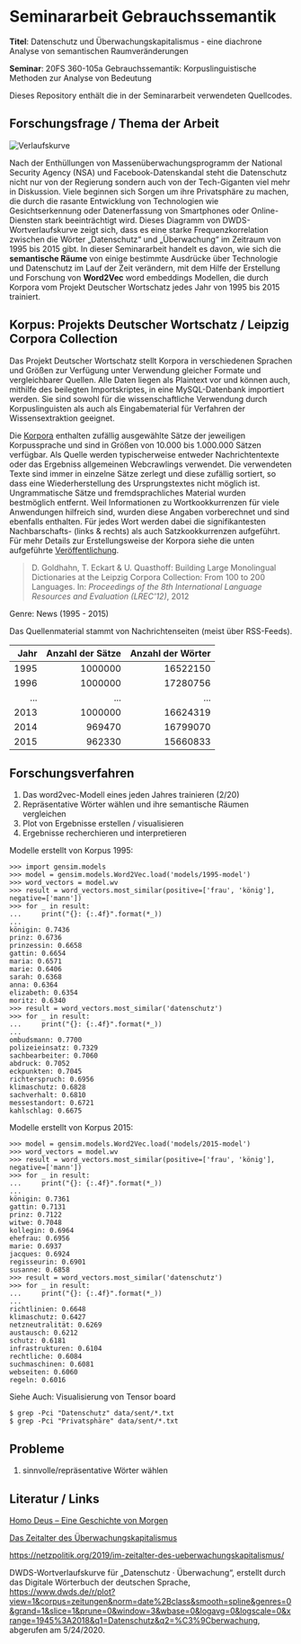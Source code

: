 # Seminararbeit Gebrauchssemantik

**Titel**: Datenschutz und Überwachungskapitalismus - eine diachrone Analyse von semantischen Raumveränderungen

**Seminar**: 20FS 360-105a Gebrauchssemantik: Korpuslinguistische Methoden zur Analyse von Bedeutung

Dieses Repository enthält die in der Seminararbeit verwendeten Quellcodes.

## Forschungsfrage / Thema der Arbeit

![Verlaufskurve](./images/dwds_verlaufskurven_datenschutz_überwachung.png)

Nach der Enthüllungen von Massenüberwachungsprogramm der National Security Agency (NSA) und Facebook-Datenskandal steht 
die Datenschutz nicht nur von der Regierung sondern auch von der Tech-Giganten viel mehr in Diskussion. 
Viele beginnen sich Sorgen um ihre Privatsphäre zu machen, die durch die rasante Entwicklung von Technologien
wie Gesichtserkennung oder Datenerfassung von Smartphones oder Online-Diensten stark beeinträchtigt wird. 
Dieses Diagramm von DWDS-Wortverlaufskurve zeigt sich, dass es eine starke Frequenzkorrelation zwischen
die Wörter „Datenschutz“ und „Überwachung“ im Zeitraum von 1995 bis 2015 gibt. In dieser Seminararbeit handelt es davon, 
wie sich die **semantische Räume** von einige bestimmte Ausdrücke über Technologie und Datenschutz im Lauf der Zeit verändern,
mit dem Hilfe der Erstellung und Forschung von **Word2Vec** word embeddings Modellen, die durch Korpora vom Projekt Deutscher 
Wortschatz jedes Jahr von 1995 bis 2015 trainiert. 


## Korpus: Projekts Deutscher Wortschatz / Leipzig Corpora Collection

Das Projekt Deutscher Wortschatz stellt Korpora in verschiedenen Sprachen und Größen zur Verfügung unter Verwendung 
gleicher Formate und vergleichbarer Quellen. Alle Daten liegen als Plaintext vor und können auch, mithilfe des 
beilegten Importskriptes, in eine MySQL-Datenbank importiert werden. Sie sind sowohl für die wissenschaftliche 
Verwendung durch Korpuslinguisten als auch als Eingabematerial für Verfahren der Wissensextraktion geeignet.

Die [Korpora](https://wortschatz.uni-leipzig.de/de/download) enthalten zufällig ausgewählte Sätze der jeweiligen 
Korpussprache und sind in Größen von 10.000 bis 
1.000.000 Sätzen verfügbar. Als Quelle werden typischerweise entweder Nachrichtentexte oder das Ergebniss allgemeinen 
Webcrawlings verwendet. Die verwendeten Texte sind immer in einzelne Sätze zerlegt und diese zufällig sortiert, 
so dass eine Wiederherstellung des Ursprungstextes nicht möglich ist. Ungrammatische Sätze und fremdsprachliches 
Material wurden bestmöglich entfernt. Weil Informationen zu Wortkookkurrenzen für viele Anwendungen hilfreich sind, 
wurden diese Angaben vorberechnet und sind ebenfalls enthalten. Für jedes Wort werden dabei die signifikantesten 
Nachbarschafts- (links & rechts) als auch Satzkookkurrenzen aufgeführt. Für mehr Details zur Erstellungsweise der 
Korpora siehe die unten aufgeführte [Veröffentlichung](http://www.lrec-conf.org/proceedings/lrec2012/pdf/327_Paper.pdf). 

>D. Goldhahn, T. Eckart & U. Quasthoff: Building Large Monolingual Dictionaries at the Leipzig Corpora Collection: 
From 100 to 200 Languages.
In: _Proceedings of the 8th International Language Resources and Evaluation (LREC'12)_, 2012

Genre: News (1995 - 2015)

Das Quellenmaterial stammt von Nachrichtenseiten (meist über RSS-Feeds).

| Jahr | Anzahl der Sätze | Anzahl der Wörter |
| ---: | ---: | ---: |
| 1995 | 1000000 | 16522150 |
| 1996 | 1000000 | 17280756 |
| ... | ... | ... |
| 2013 | 1000000 | 16624319 |
| 2014 | 969470 | 16799070 |
| 2015 | 962330 | 15660833 |

## Forschungsverfahren

1. Das word2vec-Modell eines jeden Jahres trainieren (2/20)
2. Repräsentative Wörter wählen und ihre semantische Räumen vergleichen
3. Plot von Ergebnisse erstellen / visualisieren
4. Ergebnisse recherchieren und interpretieren

Modelle erstellt von Korpus 1995:
```
>>> import gensim.models
>>> model = gensim.models.Word2Vec.load('models/1995-model')
>>> word_vectors = model.wv
>>> result = word_vectors.most_similar(positive=['frau', 'könig'], negative=['mann'])
>>> for _ in result:
...     print("{}: {:.4f}".format(*_))
... 
königin: 0.7436
prinz: 0.6736
prinzessin: 0.6658
gattin: 0.6654
maria: 0.6571
marie: 0.6406
sarah: 0.6368
anna: 0.6364
elizabeth: 0.6354
moritz: 0.6340
>>> result = word_vectors.most_similar('datenschutz')
>>> for _ in result:
...     print("{}: {:.4f}".format(*_))
... 
ombudsmann: 0.7700
polizeieinsatz: 0.7329
sachbearbeiter: 0.7060
abdruck: 0.7052
eckpunkten: 0.7045
richterspruch: 0.6956
klimaschutz: 0.6828
sachverhalt: 0.6810
messestandort: 0.6721
kahlschlag: 0.6675
```

Modelle erstellt von Korpus 2015:
```
>>> model = gensim.models.Word2Vec.load('models/2015-model')
>>> word_vectors = model.wv
>>> result = word_vectors.most_similar(positive=['frau', 'könig'], negative=['mann'])
>>> for _ in result:
...     print("{}: {:.4f}".format(*_))
... 
königin: 0.7361
gattin: 0.7131
prinz: 0.7122
witwe: 0.7048
kollegin: 0.6964
ehefrau: 0.6956
marie: 0.6937
jacques: 0.6924
regisseurin: 0.6901
susanne: 0.6858
>>> result = word_vectors.most_similar('datenschutz')
>>> for _ in result:
...     print("{}: {:.4f}".format(*_))
... 
richtlinien: 0.6648
klimaschutz: 0.6427
netzneutralität: 0.6269
austausch: 0.6212
schutz: 0.6181
infrastrukturen: 0.6104
rechtliche: 0.6084
suchmaschinen: 0.6081
webseiten: 0.6060
regeln: 0.6016
```
Siehe Auch: Visualisierung von Tensor board


```
$ grep -Pci "Datenschutz" data/sent/*.txt
$ grep -Pci "Privatsphäre" data/sent/*.txt
```

## Probleme
1. sinnvolle/repräsentative Wörter wählen


## Literatur / Links

[Homo Deus – Eine Geschichte von Morgen](https://www.amazon.de/Homo-Deus-Eine-Geschichte-Morgen/dp/3406704018)

[Das Zeitalter des Überwachungskapitalismus](https://www.amazon.de/Das-Zeitalter-%C3%9Cberwachungskapitalismus-Shoshana-Zuboff/dp/359350930X/ref=sr_1_1?adgrpid=66677788796&dchild=1&gclid=CjwKCAjwtqj2BRBYEiwAqfzur_CE5mW1ykkuyKnpXtibrdaAr1UXqZZefTMoCzBziWDqTan-cIWtrBoCy4kQAvD_BwE&hvadid=380928051798&hvdev=c&hvlocphy=1003248&hvnetw=g&hvqmt=b&hvrand=14619687782605736049&hvtargid=kwd-600813601594&hydadcr=14744_1980669&keywords=der+%C3%BCberwachungskapitalismus&qid=1590343817&sr=8-1)

https://netzpolitik.org/2019/im-zeitalter-des-ueberwachungskapitalismus/

DWDS-Wortverlaufskurve für „Datenschutz · Überwachung“, erstellt durch das Digitale Wörterbuch der deutschen Sprache, 
<https://www.dwds.de/r/plot?view=1&corpus=zeitungen&norm=date%2Bclass&smooth=spline&genres=0&grand=1&slice=1&prune=0&window=3&wbase=0&logavg=0&logscale=0&xrange=1945%3A2018&q1=Datenschutz&q2=%C3%9Cberwachung>, 
abgerufen am 5/24/2020.
